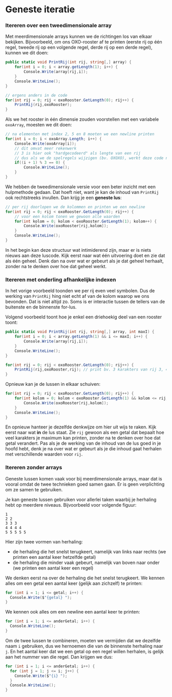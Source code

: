 # Geneste iteratie

### Itereren over een tweedimensionale array

Met meerdimensionale arrays kunnen we de richtingen los van elkaar bekijken. Bijvoorbeeld, om ons OXO-rooster af te printen (eerste rij op één regel, tweede rij op een volgende regel, derde rij op een derde regel), kunnen we dit doen:

```csharp
public static void PrintRij(int rij, string[,] array) {
	for(int i = 0; i < array.getLength(1); i++) {
		Console.Write(array[rij,i]);
	}
	Console.WriteLine();
}

// ergens anders in de code
for(int rij = 0; rij < oxoRooster.GetLength(0); rij++) {
    PrintRij(rij,oxoRooster);
}
```

Als we het rooster in één dimensie zouden voorstellen met een variabele `oxoArray`, moesten we dit doen:

```csharp
// na elementen met index 2, 5 en 8 moeten we een newline printen
for(int i = 0; i < oxoArray.Length; i++) {
    Console.Write(oxoArray[i]);
    // dit omvat meer rekenwerk
    // 3 is hier ook "hardgecodeerd" als lengte van een rij
    // dus als we de spelregels wijzigen (bv. OXOXO), werkt deze code niet meer
    if((i + 1) % 3 == 0) {
        Console.WriteLine();
    }
}
```

We hebben de tweedimensionale versie voor een beter inzicht met een hulpmethode gedaan. Dat hoeft niet, want je kan de inhoud van `PrintRij` ook rechtstreeks invullen. Dan krijg je een **geneste lus**:

```csharp
// per rij doorlopen we de kolommen en printen we een newline
for(int rij = 0; rij < oxoRooster.GetLength(0); rij++) {
    // voor een kolom tonen we gewoon alle waarden
    for(int kolom = 0; kolom < oxoRooster.GetLength(1); kolom++) {
        Console.Write(oxoRooster[rij,kolom]);
    }
    Console.WriteLine();
}
```

In het begin kan deze structuur wat intimiderend zijn, maar er is niets nieuws aan deze luscode. Kijk eerst naar wat één uitvoering doet en zie dat als één geheel. Denk dan na over wat er gebeurt als je dat geheel herhaalt, zonder na te denken over hoe dat geheel werkt.

### Itereren met onderling afhankelijke indexen

In het vorige voorbeeld toonden we per rij even veel symbolen. Dus de werking van `PrintRij` hing niet echt af van de kolom waarop we ons bevonden. Dat is niet altijd zo. Soms is er interactie tussen de tellers van de buitenste en de binnenste for-lus.

Volgend voorbeeld toont hoe je enkel een driehoekig deel van een rooster toont:

```csharp
public static void PrintRij(int rij, string[,] array, int maxI) {
	for(int i = 0; i < array.getLength(1) && i <= maxI; i++) {
		Console.Write(array[rij,i]);
	}
	Console.WriteLine();
}

for(int rij = 0; rij < oxoRooster.GetLength(0); rij++) {
    PrintRij(rij,oxoRooster,rij); // print bv. 3 karakters van rij 3, 4 karakters van rij 4,...
}
```

Opnieuw kan je de lussen in elkaar schuiven:

```csharp
for(int rij = 0; rij < oxoRooster.GetLength(0); rij++) {
    for(int kolom = 0; kolom < oxoRooster.GetLength(1) && kolom <= rij; kolom++) {
        Console.Write(oxoRooster[rij,kolom]);
    }
    Console.WriteLine();
}
```

En opnieuw hanteer je dezelfde denkwijze om hier uit wijs te raken. Kijk eerst naar wat **in** de lus staat. Zie `rij` gewoon als een getal dat bepaalt hoe veel karakters je maximum kan printen, zonder na te denken over hoe dat getal verandert. Pas als je de werking van de inhoud van de lus goed in je hoofd hebt, denk je na over wat er gebeurt als je die inhoud gaat herhalen met verschillende waarden voor `rij`.

### Itereren zonder arrays

Geneste lussen komen vaak voor bij meerdimensionale arrays, maar dat is vooral omdat de twee technieken goed samen gaan. Er is geen verplichting om ze samen te gebruiken.

Je kan geneste lussen gebruiken voor allerlei taken waarbij je herhaling hebt op meerdere niveaus. Bijvoorbeeld voor volgende figuur:

```
1 
2 2 
3 3 3 
4 4 4 4 
5 5 5 5 5 
```

Hier zijn twee vormen van herhaling:

* de herhaling die het snelst terugkeert, namelijk van links naar rechts (we printen een aantal keer hetzelfde getal)
* de herhaling die minder vaak gebeurt, namelijk van boven naar onder (we printen een aantal keer een regel)

We denken eerst na over de herhaling die het snelst terugkeert. We kennen alles om een getal een aantal keer (gelijk aan zichzelf) te printen:

```csharp
for (int i = 1; i <= getal; i++) {
  Console.Write($"{getal} ");
}
```

We kennen ook alles om een newline een aantal keer te printen:

```csharp
for (int i = 1; i <= anderGetal; i++) {
  Console.WriteLine();
}
```

Om de twee lussen te combineren, moeten we vermijden dat we dezelfde naam `i` gebruiken, dus we hernoemen die van de binnenste herhaling naar `j`. En het aantal keer dat we een getal op een regel willen herhalen, is gelijk aan het nummer van die regel. Dan krijgen we dus:

```csharp
for (int i = 1; i <= anderGetal; i++) {
  for (int j = 1; j <= i; j++) {
    Console.Write($"{i} ");
  }
  Console.WriteLine();
}
```
